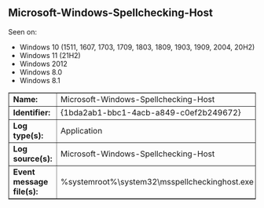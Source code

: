## Microsoft-Windows-Spellchecking-Host

Seen on:
* Windows 10 (1511, 1607, 1703, 1709, 1803, 1809, 1903, 1909, 2004, 20H2)
* Windows 11 (21H2)
* Windows 2012
* Windows 8.0
* Windows 8.1

<table border="1" class="docutils">
  <tbody>
    <tr>
      <td><b>Name:</b></td>
      <td>Microsoft-Windows-Spellchecking-Host</td>
    </tr>
    <tr>
      <td><b>Identifier:</b></td>
      <td>{1bda2ab1-bbc1-4acb-a849-c0ef2b249672}</td>
    </tr>
    <tr>
      <td><b>Log type(s):</b></td>
      <td>Application</td>
    </tr>
    <tr>
      <td><b>Log source(s):</b></td>
      <td>Microsoft-Windows-Spellchecking-Host</td>
    </tr>
    <tr>
      <td><b>Event message file(s):</b></td>
      <td>%systemroot%\system32\msspellcheckinghost.exe</td>
    </tr>
  </tbody>
</table>

&nbsp;


